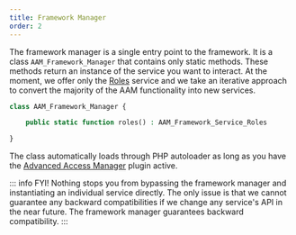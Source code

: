 ```yaml
---
title: Framework Manager
order: 2
---
```


The framework manager is a single entry point to the framework. It is a  class `AAM_Framework_Manager` that contains only static methods. These methods return an instance of the service you want to interact. At the moment, we offer only the [Roles](/advanced/api/service/roles) service and we take an iterative approach to convert the majority of the AAM functionality into new services.

```php
class AAM_Framework_Manager {

    public static function roles() : AAM_Framework_Service_Roles

}
```

The class automatically loads through PHP autoloader as long as you have the [Advanced Access Manager](/plugin/advanced-access-manager/) plugin active.

::: info FYI!
Nothing stops you from bypassing the framework manager and instantiating an individual service directly. The only issue is that we cannot guarantee any backward compatibilities if we change any service's API in the near future. The framework manager guarantees backward compatibility.
:::